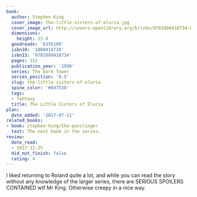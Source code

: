 ```yaml
---
book:
  author: Stephen King
  cover_image: the-little-sisters-of-eluria.jpg
  cover_image_url: http://covers.openlibrary.org/b/isbn/9781880418734-L.jpg
  dimensions:
    height: 23.0
  goodreads: '6356190'
  isbn10: '1880418738'
  isbn13: '9781880418734'
  pages: 312
  publication_year: '1998'
  series: The Dark Tower
  series_position: '0.5'
  slug: the-little-sisters-of-eluria
  spine_color: '#847538'
  tags:
  - fantasy
  title: The Little Sisters of Eluria
plan:
  date_added: '2017-07-11'
related_books:
- book: stephen-king/the-gunslinger
  text: The next book in the series.
review:
  date_read:
  - 2017-12-25
  did_not_finish: false
  rating: 4
---
```


I liked returning to Roland quite a lot, and while you can read the story without any knowledge of the larger series, there are SERIOUS SPOILERS CONTAINED wtf Mr King. Otherwise creepy in a nice way.
